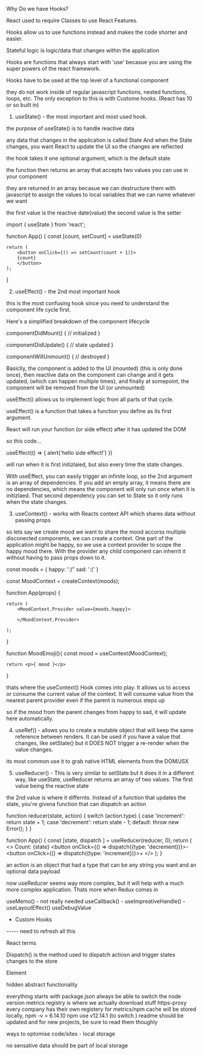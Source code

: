 Why Do we have Hooks? 

React used to require Classes to use React Features. 

Hooks allow us to use functions instead and makes the code shorter and easier. 

Stateful logic is logic/data that changes within the application 

Hooks are functions that always start with 'use' becasue you are using the super powers of the react framework. 

Hooks have to be used at the top level of a functional component 

they do not work inside of regular javascript functions, nested functions, loops, etc. The only exception to this is with Custome hooks. (React has 10 or so built in)

1. useState() - the most important and most used hook. 

the purpose of useState() is to handle reactive data

any data that changes in the application is called State
And when the State changes, you want React to update the UI so the changes are reflected 

the hook takes it one optional argument, which is the default state 

the function then returns an array that accepts two values you can use in your component 

they are returned in an array becasue we can destructure them with javascript to assign the values to local variables that we can name whatever we want 

the first value is the reactive date(value)
the second value is the setter 

import { useState } from 'react';

function App() {
    const [count, setCount] = useState(0)

    return (
        <button onClick={() => setCount(count + 1)}>
        {count}
        </button>
    );
}



2. useEffect() - the 2nd most important hook

this is the most confusing hook since you need to understand the component life cycle first. 

Here's a simplified breakdown of the component lifecycle

componentDidMount() {
    // initialized
}

componentDidUpdate() {
    // state updated
}

componentWillUnmount() {
    // destroyed 
}

Basiclly, the component is added to the UI (mounted) (this is only done once), then reactive data on the component can change and it gets updated, (which can happen multiple times), and finally at somepoint, the component will be removed from the UI (or unmounted)

useEffect() allows us to implement logic from all parts of that cycle.

useEffect() is a function that takes a function you define as its first argument. 

React will run your function (or side effect) after it has updated the DOM

so this code...

useEffect(() => {
 alert('hello side effect!')
})

will run when it is first initizlaied, but also every time the state changes. 

With useEffect, you can easily trigger an infinite loop, so the 2nd argument is an array of dependencies. If you add an empty array, it means there are no dependencies, which means the component will only run once when it is initizlaed. That second dependency you can set to State so it only runs when the state changes. 


3. useContext() - works with Reacts context API which shares data without passing props 

so lets say we create mood we want to share the mood accorss multiple disconected components, we can  create a context. One part of the application might be happy, so we use a context provider to scope the happy mood there. With the provider any child component can inherrit it without having to pass props down to it. 

const moods = {
    happy: ':)"
    sad: ':('
}

const MoodContext = createContext(moods);


function App(props) {

    return (
        <MoodContext.Provider value={moods.happy}>

        </MoodContext.Provider>

    );
}

function MoodEmoji(){
    const mood = useContext(MoodContext);

    return <p>{ mood }</p>
}

thats where the useContext() Hook comes into play. It allows us to access or consume the current value of the context. It will consume value from the nearest parent provider even if the parent is numerous steps up

so if the mood from the parent changes from happy to sad, it will update here automatically. 


4. useRef() - allows you to create a mutable object that will keep the same reference between renders. It can be used if you have a value that changes, like setState() but it DOES NOT trigger a re-render when the value changes.

its most common use it to grab native HTML elements from the DOM/JSX

5. useReducer() - This is very similar to setState but it does it in a different way, like useState, useReducer returns an array of two values.
The first value being the reactive state  

the 2nd value is where it differnts. Instead of a function that updates the state, you're givena function that can dispatch an action 

function reducer(state, action) {
    switch (action.type) {
        case 'increment':
            return state + 1;
        case 'decrement':
            return state - 1;
        default: 
            throw new Error(); 
    }
}

function App() {
    const [state, dispatch ] = useReducer(reducer, 0);
    return (
        <>
        Count: {state}
        <button onClick={() => dispatch({type: 'decrement})}>-</button>
        <button onClick={() => dispatch({type: 'increment})}>+</button>
        </>
    );
}

an action is an object that had a type that can be any string you want and an optional data payload 

now useReducer seems way more complex, but it will help with a much more complex application. Thats more when Redux comes in 

useMemo() - not really needed
useCallback() - 
useImpreativeHandle() -
useLayoutEffect() 
useDebugValue 

- Custom Hooks 




----- need to refresh all this 

React terms 

Dispatch()  is the method used to dispatch actiosn and trigger states changes to the store 

Element 


hidden abstract functionality

everything starts with package.json
always be able to switch the node version 
metrics registry is where we actually download stuff
https-proxy
every company has their own registery for metrics/npm
cache will be stored locally, 
npm -v = 6.14.10
npm use v12.14.1 (to switch )
readme should be updated 
and for new projects, be sure to read them thoughly 

ways to optomise code/sites - local storage 

no sensative data should be part of local storage 